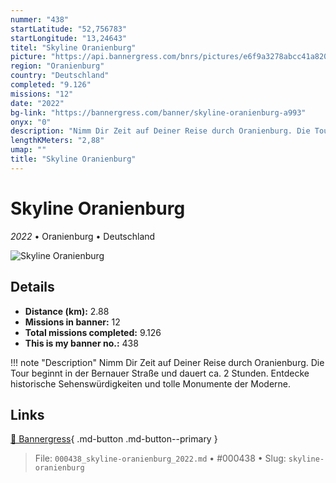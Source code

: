 ```yaml
---
nummer: "438"
startLatitude: "52,756783"
startLongitude: "13,24643"
titel: "Skyline Oranienburg"
picture: "https://api.bannergress.com/bnrs/pictures/e6f9a3278abcc41a820d1a2fadbbd15c"
region: "Oranienburg"
country: "Deutschland"
completed: "9.126"
missions: "12"
date: "2022"
bg-link: "https://bannergress.com/banner/skyline-oranienburg-a993"
onyx: "0"
description: "Nimm Dir Zeit auf Deiner Reise durch Oranienburg. Die Tour beginnt in der Bernauer Straße und dauert ca. 2 Stunden. Entdecke historische Sehenswürdigkeiten und tolle Monumente der Moderne."
lengthKMeters: "2,88"
umap: ""
title: "Skyline Oranienburg"
---
```

# Skyline Oranienburg

*2022* • Oranienburg • Deutschland

![Skyline Oranienburg](https://api.bannergress.com/bnrs/pictures/e6f9a3278abcc41a820d1a2fadbbd15c)

## Details
- **Distance (km):** 2.88
- **Missions in banner:** 12
- **Total missions completed:** 9.126
- **This is my banner no.:** 438


!!! note "Description"
    Nimm Dir Zeit auf Deiner Reise durch Oranienburg. Die Tour beginnt in der Bernauer Straße und dauert ca. 2 Stunden. Entdecke historische Sehenswürdigkeiten und tolle Monumente der Moderne.



## Links
[🔗 Bannergress](https://bannergress.com/banner/skyline-oranienburg-a993){ .md-button .md-button--primary }



> File: `000438_skyline-oranienburg_2022.md` • #000438 • Slug: `skyline-oranienburg`

